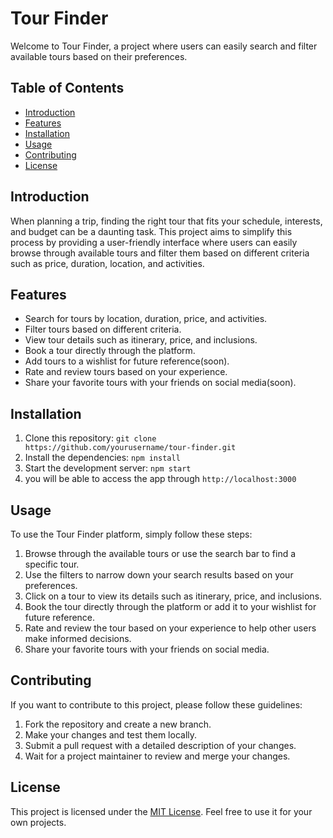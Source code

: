 # Tour Finder

Welcome to Tour Finder, a project where users can easily search and filter available tours based on their preferences.

## Table of Contents

- [Introduction](#introduction)
- [Features](#features)
- [Installation](#installation)
- [Usage](#usage)
- [Contributing](#contributing)
- [License](#license)

## Introduction

<p>When planning a trip, finding the right tour that fits your schedule, interests, and budget can be a daunting task. This project aims to simplify this process by providing a user-friendly interface where users can easily browse through available tours and filter them based on different criteria such as price, duration, location, and activities.</p>

## Features

<ul>
    <li>Search for tours by location, duration, price, and activities.</li>
    <li>Filter tours based on different criteria.</li>
    <li>View tour details such as itinerary, price, and inclusions.</li>
    <li>Book a tour directly through the platform.</li>
    <li>Add tours to a wishlist for future reference(soon).</li>
    <li>Rate and review tours based on your experience.</li>
    <li>Share your favorite tours with your friends on social media(soon).</li>
</ul>

## Installation

<ol>
    <li>Clone this repository: <code>git clone https://github.com/yourusername/tour-finder.git</code></li>
    <li>Install the dependencies: <code>npm install</code></li>
    <li>Start the development server: <code>npm start</code></li>
    <li>you will be able to access the app through <code>http://localhost:3000</code></li>
</ol>

## Usage

<p>To use the Tour Finder platform, simply follow these steps:</p>

<ol>
    <li>Browse through the available tours or use the search bar to find a specific tour.</li>
    <li>Use the filters to narrow down your search results based on your preferences.</li>
    <li>Click on a tour to view its details such as itinerary, price, and inclusions.</li>
    <li>Book the tour directly through the platform or add it to your wishlist for future reference.</li>
    <li>Rate and review the tour based on your experience to help other users make informed decisions.</li>
    <li>Share your favorite tours with your friends on social media.</li>
</ol>

## Contributing

<p>If you want to contribute to this project, please follow these guidelines:</p>

<ol>
    <li>Fork the repository and create a new branch.</li>
    <li>Make your changes and test them locally.</li>
    <li>Submit a pull request with a detailed description of your changes.</li>
    <li>Wait for a project maintainer to review and merge your changes.</li>
</ol>

## License

<p>This project is licensed under the <a href="https://opensource.org/licenses/MIT">MIT License</a>. Feel free to use it for your own projects.</p>
